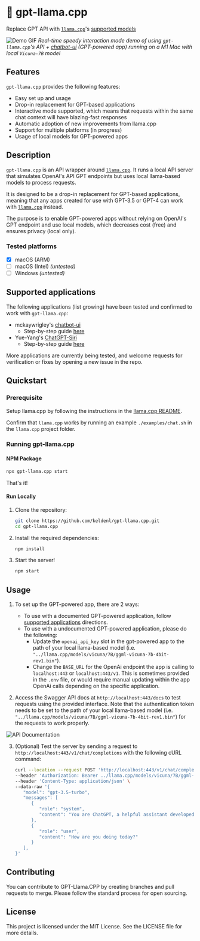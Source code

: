# 🦙 gpt-llama.cpp 
Replace GPT API with [`llama.cpp`](https://github.com/ggerganov/llama.cpp#description)'s [supported models](https://github.com/ggerganov/llama.cpp#description)

![Demo GIF](https://raw.githubusercontent.com/keldenl/gpt-llama.cpp/master/assets/demo.gif)
_Real-time speedy interaction mode demo of using `gpt-llama.cpp`'s API + [chatbot-ui](https://github.com/mckaywrigley/chatbot-ui) (GPT-powered app) running on a M1 Mac with local `Vicuna-7B` model_

## Features

`gpt-llama.cpp` provides the following features:
- Easy set up and usage
- Drop-in replacement for GPT-based applications
- Interactive mode supported, which means that requests within the same chat context will have blazing-fast responses
- Automatic adoption of new improvements from llama.cpp
- Support for multiple platforms (in progress)
- Usage of local models for GPT-powered apps

## Description

`gpt-llama.cpp` is an API wrapper around [`llama.cpp`](https://github.com/ggerganov/llama.cpp#description). It runs a local API server that simulates OpenAI's API GPT endpoints but uses local llama-based models to process requests. 

It is designed to be a drop-in replacement for GPT-based applications, meaning that any apps created for use with GPT-3.5 or GPT-4 can work with [`llama.cpp`](https://github.com/ggerganov/llama.cpp#description) instead. 

The purpose is to enable GPT-powered apps without relying on OpenAI's GPT endpoint and use local models, which decreases cost (free) and ensures privacy (local only).

### Tested platforms
- [x] macOS (ARM)
- [ ] macOS (Intel) _(untested)_
- [ ] Windows _(untested)_

## Supported applications

The following applications (list growing) have been tested and confirmed to work with `gpt-llama.cpp`:
- mckaywrigley's [chatbot-ui](https://github.com/mckaywrigley/chatbot-ui)
    - Step-by-step guide [here](#)
- Yue-Yang's [ChatGPT-Siri](https://github.com/Yue-Yang/ChatGPT-Siri)
    - Step-by-step guide [here](#)

More applications are currently being tested, and welcome requests for verification or fixes by opening a new issue in the repo.


## Quickstart

### Prerequisite
Setup llama.cpp by following the instructions in the [llama.cpp README](https://github.com/ggerganov/llama.cpp#usage).

Confirm that `llama.cpp` works by running an example `./examples/chat.sh` in the `llama.cpp` project folder. 

### Running gpt-llama.cpp
#### NPM Package
```bash
npx gpt-llama.cpp start
```
That's it!

#### Run Locally
1. Clone the repository:

   ```bash
   git clone https://github.com/keldenl/gpt-llama.cpp.git
   cd gpt-llama.cpp
   ```

2. Install the required dependencies:

   ```bash
   npm install
   ```

3. Start the server!

   ```bash
   npm start
   ```

## Usage

1. To set up the GPT-powered app, there are 2 ways:
    - To use with a documented GPT-powered application, follow [supported applications](https://github.com/keldenl/gpt-llama.cpp#Supported-applications) directions.
    - To use with a undocumented GPT-powered application, please do the following:
        - Update the `openai_api_key` slot in the gpt-powered app to the path of your local llama-based model (i.e. `"../llama.cpp/models/vicuna/7B/ggml-vicuna-7b-4bit-rev1.bin"`). 
        - Change the `BASE_URL` for the OpenAi endpoint the app is calling to `localhost:443` or `localhost:443/v1`. This is sometimes provided in the `.env` file, or would require manual updating within the app OpenAi calls depending on the specific application.

2. Access the Swagger API docs at `http://localhost:443/docs` to test requests using the provided interface. Note that the authentication token needs to be set to the path of your local llama-based model (i.e. `"../llama.cpp/models/vicuna/7B/ggml-vicuna-7b-4bit-rev1.bin"`) for the requests to work properly.

![API Documentation](https://raw.githubusercontent.com/keldenl/gpt-llama.cpp/master/assets/docs.png)


3. (Optional) Test the server by sending a request to `http://localhost:443/v1/chat/completions` with the following cURL command:

   ```bash
   curl --location --request POST 'http://localhost:443/v1/chat/completions' \
   --header 'Authorization: Bearer ../llama.cpp/models/vicuna/7B/ggml-vicuna-7b-4bit-rev1.bin' \
   --header 'Content-Type: application/json' \
   --data-raw '{
      "model": "gpt-3.5-turbo",
      "messages": [
         {
            "role": "system",
            "content": "You are ChatGPT, a helpful assistant developed by OpenAI."
         },
         {
            "role": "user",
            "content": "How are you doing today?"
         }
      ],
   }'
   ```

## Contributing

You can contribute to GPT-Llama.CPP by creating branches and pull requests to merge. Please follow the standard process for open sourcing. 

## License

This project is licensed under the MIT License. See the LICENSE file for more details.